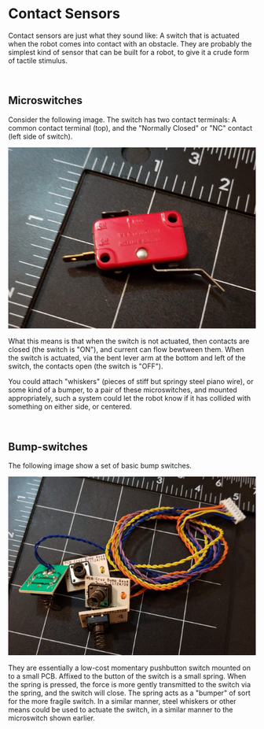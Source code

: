 # Contact Sensors

Contact sensors are just what they sound like: A switch that is actuated when the robot comes into contact with an obstacle. They are probably the simplest kind of sensor that can be built for a robot, to give it a crude form of tactile stimulus.

<br>

## Microswitches

Consider the following image. The switch has two contact terminals: A common contact terminal (top), and the "Normally Closed" or "NC" contact (left side of switch).

![Microswitch](./images/microswitch-640px.jpg)

What this means is that when the switch is not actuated, then contacts are closed (the switch is "ON"), and current can flow bewtween them. When the switch is actuated, via the bent lever arm at the bottom and left of the switch, the contacts open (the switch is "OFF").

You could attach "whiskers" (pieces of stiff but springy steel piano wire), or some kind of a bumper, to a pair of these microswitches, and mounted appropriately, such a system could let the robot know if it has collided with something on either side, or centered.

<br>

## Bump-switches

The following image show a set of basic bump switches.

![Bump Switches](./images/bump-switches-640px.jpg)

They are essentially a low-cost momentary pushbutton switch mounted on to a small PCB. Affixed to the button of the switch is a small spring. When the spring is pressed, the force is more gently transmitted to the switch via the spring, and the switch will close. The spring acts as a "bumper" of sort for the more fragile switch. In a similar manner, steel whiskers or other means could be used to actuate the switch, in a similar manner to the microswitch shown earlier.
